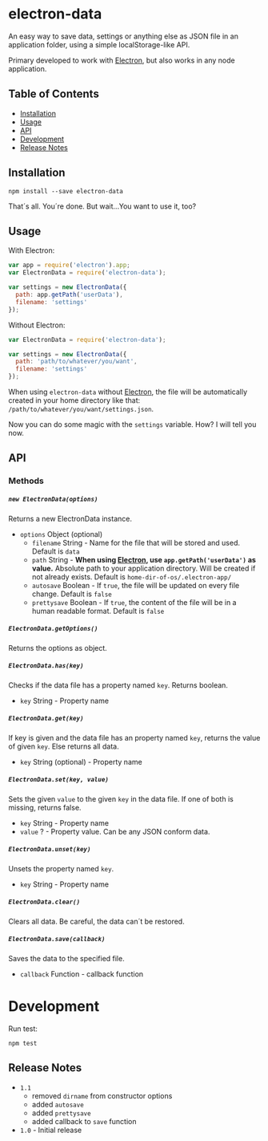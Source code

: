 # electron-data

An easy way to save data, settings or anything else as JSON file in an application folder,
using a simple localStorage-like API.

Primary developed to work with [Electron](https://github.com/atom/electron),
but also works in any node application.

## Table of Contents
- [Installation](#installation)
- [Usage](#usage)
-	[API](#api)
- [Development](#development)
-	[Release Notes](#release-notes)

## Installation

```
npm install --save electron-data
```

That´s all. You´re done. But wait...You want to use
it, too?

## Usage

With Electron:
```JavaScript
var app = require('electron').app;
var ElectronData = require('electron-data');

var settings = new ElectronData({
  path: app.getPath('userData'),
  filename: 'settings'
});
```

Without Electron:
```JavaScript
var ElectronData = require('electron-data');

var settings = new ElectronData({
  path: 'path/to/whatever/you/want',
  filename: 'settings'
});
```

When using ```electron-data``` without [Electron](https://github.com/atom/electron), the file will be automatically created in your home directory like that: ```/path/to/whatever/you/want/settings.json```.

Now you can do some magic with the ```settings``` variable. How? I will tell you now.

## API

### Methods

##### ```new ElectronData(options)```
Returns a new ElectronData instance.
- ```options``` Object (optional)
    - ```filename``` String - Name for the file that will be stored and used. Default is ```data```
    - ```path``` String - **When using [Electron](https://github.com/atom/electron), use ```app.getPath('userData')``` as value.** Absolute path to your application directory. Will be created if not already exists. Default is ```home-dir-of-os/.electron-app/```
    - ```autosave``` Boolean - If ```true```, the file will be updated on every file change. Default is ```false```
    - ```prettysave``` Boolean - If ```true```, the content of the file will be in a human readable format. Default is ```false```

##### ```ElectronData.getOptions()```
Returns the options as object.


##### ```ElectronData.has(key)```
Checks if the data file has a property named ```key```. Returns boolean.
- ```key``` String - Property name


##### ```ElectronData.get(key)```
If key is given and the data file has an property named ```key```, returns the value of given ```key```. Else returns all data.
- ```key``` String (optional) - Property name


##### ```ElectronData.set(key, value)```
Sets the given ```value``` to the given ```key``` in the data file. If one of both is missing, returns false.
- ```key``` String - Property name
- ```value``` ? - Property value. Can be any JSON conform data.


##### ```ElectronData.unset(key)```
Unsets the property named ```key```.
- ```key``` String - Property name


##### ```ElectronData.clear()```
Clears all data. Be careful, the data can´t be restored.


##### ```ElectronData.save(callback)```
Saves the data to the specified file.
- ```callback``` Function - callback function


# Development

Run test:
```
npm test
```


## Release Notes
- ```1.1```
  - removed ```dirname``` from constructor options
  - added ```autosave```
  - added ```prettysave```
  - added callback to ```save``` function
- ```1.0``` - Initial release
